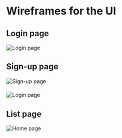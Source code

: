 # Wireframes for the UI
## Login page

![Login page](./Login.svg)

## Sign-up page

![Sign-up page](./signup_phase1.svg)

####

![Login page](./signup_phase2.svg)

## List page

![Home page](./home_problem.svg)